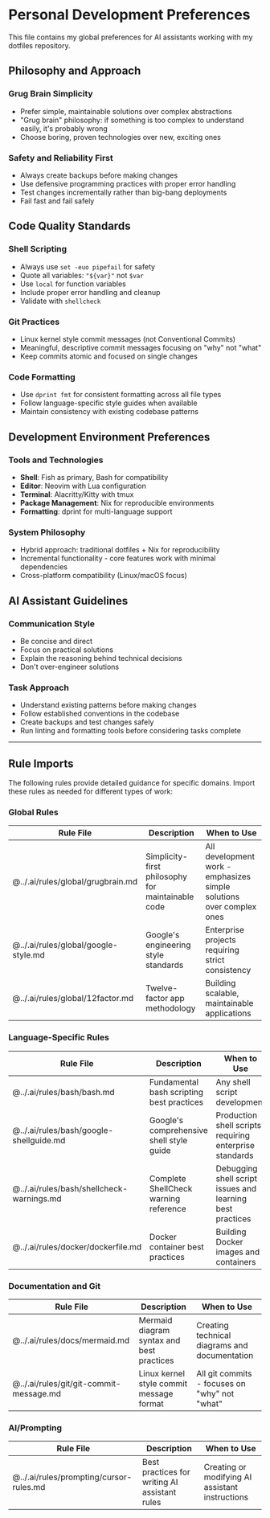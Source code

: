 # Personal Development Preferences

This file contains my global preferences for AI assistants working with my
dotfiles repository.

## Philosophy and Approach

### Grug Brain Simplicity

- Prefer simple, maintainable solutions over complex abstractions
- "Grug brain" philosophy: if something is too complex to understand easily,
  it's probably wrong
- Choose boring, proven technologies over new, exciting ones

### Safety and Reliability First

- Always create backups before making changes
- Use defensive programming practices with proper error handling
- Test changes incrementally rather than big-bang deployments
- Fail fast and fail safely

## Code Quality Standards

### Shell Scripting

- Always use `set -euo pipefail` for safety
- Quote all variables: `"${var}"` not `$var`
- Use `local` for function variables
- Include proper error handling and cleanup
- Validate with `shellcheck`

### Git Practices

- Linux kernel style commit messages (not Conventional Commits)
- Meaningful, descriptive commit messages focusing on "why" not "what"
- Keep commits atomic and focused on single changes

### Code Formatting

- Use `dprint fmt` for consistent formatting across all file types
- Follow language-specific style guides when available
- Maintain consistency with existing codebase patterns

## Development Environment Preferences

### Tools and Technologies

- **Shell**: Fish as primary, Bash for compatibility
- **Editor**: Neovim with Lua configuration
- **Terminal**: Alacritty/Kitty with tmux
- **Package Management**: Nix for reproducible environments
- **Formatting**: dprint for multi-language support

### System Philosophy

- Hybrid approach: traditional dotfiles + Nix for reproducibility
- Incremental functionality - core features work with minimal dependencies
- Cross-platform compatibility (Linux/macOS focus)

## AI Assistant Guidelines

### Communication Style

- Be concise and direct
- Focus on practical solutions
- Explain the reasoning behind technical decisions
- Don't over-engineer solutions

### Task Approach

- Understand existing patterns before making changes
- Follow established conventions in the codebase
- Create backups and test changes safely
- Run linting and formatting tools before considering tasks complete

---

## Rule Imports

The following rules provide detailed guidance for specific domains. Import these
rules as needed for different types of work:

### Global Rules

| Rule File                            | Description                                       | When to Use                                                          |
| ------------------------------------ | ------------------------------------------------- | -------------------------------------------------------------------- |
| @../.ai/rules/global/grugbrain.md    | Simplicity-first philosophy for maintainable code | All development work - emphasizes simple solutions over complex ones |
| @../.ai/rules/global/google-style.md | Google's engineering style standards              | Enterprise projects requiring strict consistency                     |
| @../.ai/rules/global/12factor.md     | Twelve-factor app methodology                     | Building scalable, maintainable applications                         |

### Language-Specific Rules

| Rule File                                 | Description                               | When to Use                                               |
| ----------------------------------------- | ----------------------------------------- | --------------------------------------------------------- |
| @../.ai/rules/bash/bash.md                | Fundamental bash scripting best practices | Any shell script development                              |
| @../.ai/rules/bash/google-shellguide.md   | Google's comprehensive shell style guide  | Production shell scripts requiring enterprise standards   |
| @../.ai/rules/bash/shellcheck-warnings.md | Complete ShellCheck warning reference     | Debugging shell script issues and learning best practices |
| @../.ai/rules/docker/dockerfile.md        | Docker container best practices           | Building Docker images and containers                     |

### Documentation and Git

| Rule File                               | Description                               | When to Use                                   |
| --------------------------------------- | ----------------------------------------- | --------------------------------------------- |
| @../.ai/rules/docs/mermaid.md           | Mermaid diagram syntax and best practices | Creating technical diagrams and documentation |
| @../.ai/rules/git/git-commit-message.md | Linux kernel style commit message format  | All git commits - focuses on "why" not "what" |

### AI/Prompting

| Rule File                               | Description                                   | When to Use                                     |
| --------------------------------------- | --------------------------------------------- | ----------------------------------------------- |
| @../.ai/rules/prompting/cursor-rules.md | Best practices for writing AI assistant rules | Creating or modifying AI assistant instructions |
